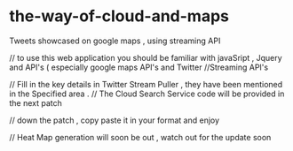 # the-way-of-cloud-and-maps
Tweets showcased on google maps , using streaming API

// to use this web application you should be familiar with javaSript , Jquery and API's ( especially google maps API's and Twitter //Streaming API's 

// Fill in the key details in Twitter Stream Puller , they have been mentioned in the Specified area . 
// The Cloud Search Service code will be provided in the next patch 


// down the patch , copy paste it in your format and enjoy 

// Heat Map generation will soon be out , watch out for the update soon 
